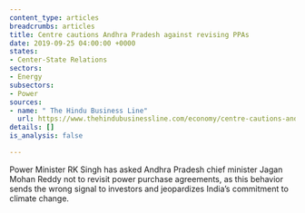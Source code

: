 ```yaml
---
content_type: articles
breadcrumbs: articles
title: Centre cautions Andhra Pradesh against revising PPAs
date: 2019-09-25 04:00:00 +0000
states:
- Center-State Relations
sectors:
- Energy
subsectors:
- Power
sources:
- name: " The Hindu Business Line"
  url: https://www.thehindubusinessline.com/economy/centre-cautions-andhra-pradesh-against-revising-ppas/article29475228.ece
details: []
is_analysis: false

---
```

Power Minister RK Singh has asked Andhra Pradesh chief minister Jagan Mohan Reddy not to revisit power purchase agreements, as this behavior sends the wrong signal to investors and jeopardizes India’s commitment to climate change.